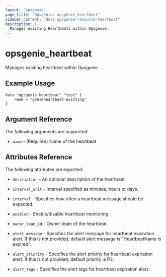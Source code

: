```yaml
---
layout: "opsgenie"
page_title: "Opsgenie: opsgenie_heartbeat"
sidebar_current: "docs-opsgenie-resource-heartbeat"
description: |-
  Manages existing Heartbeats within Opsgenie.
---
```


# opsgenie_heartbeat

Manages existing heartbeat within Opsgenie.

## Example Usage

```hcl
data "opsgenie_heartbeat" "test" {
	name = "genieheartbeat-existing"
}
```

## Argument Reference

The following arguments are supported:

* `name` - (Required) Name of the heartbeat


## Attributes Reference

The following attributes are exported:

* `description` -  An optional description of the heartbeat

* `interval_unit` - Interval specified as minutes, hours or days.

* `interval` - Specifies how often a heartbeat message should be expected.

* `enabled` -  Enable/disable heartbeat monitoring.

* `owner_team_id` - Owner team of the heartbeat.

* `alert_message` - Specifies the alert message for heartbeat expiration alert. If this is not provided, default alert message is "HeartbeatName is expired".

* `alert_priority` - Specifies the alert priority for heartbeat expiration alert. If this is not provided, default priority is P3.

* `alert_tags` - Specifies the alert tags for heartbeat expiration alert.

